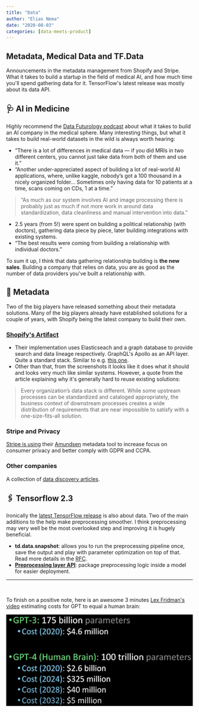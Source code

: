 ```yaml
---
title: "Data"
author: "Elias Nema"
date: "2020-08-03"
categories: [data-meets-product]
---
```


## Metadata, Medical Data and TF.Data

Announcements in the metadata management from Shopify and Stripe. What it takes to build a startup in the field of medical AI, and how much time you'll spend gathering data for it. TensorFlow's latest release was mostly about its data API.

## 🩺 AI in Medicine

Highly recommend the [Data Futurology podcast](https://www.datafuturology.com/podcast/2020/7/14/127-reinventing-prostate-cancer-testing-with-ai-from-development-to-regulation-to-production-with-elliot-smith-ceo-amp-founder) about what it takes to build an AI company in the medical sphere. Many interesting things, but what it takes to build real-world datasets in the wild is always worth hearing:

* “There is a lot of differences in medical data — if you did MRIs in two different centers, you cannot just take data from both of them and use it.”
* “Another under-appreciated aspect of building a lot of real-world AI applications, where, unlike kaggle, nobody’s got a 100 thousand in a nicely organized folder... Sometimes only having data for 10 patients at a time, scans coming on CDs, 1 at a time.”

> “As much as our system involves AI and image processing there is probably just as much if not more work in around data standardization, data cleanliness and manual intervention into data.”

* 2.5 years (from 5!) were spent on building a political relationship (with doctors), gathering data piece by piece, later building integrations with existing systems.
* “The best results were coming from building a relationship with individual doctors.”

To sum it up, I think that data gathering relationship building is **the new sales**. Building a company that relies on data, you are as good as the number of data providers you've built a relationship with.

## 📼 Metadata

Two of the big players have released something about their metadata solutions. Many of the big players already have established solutions for a couple of years, with Shopify being the latest company to build their own.

### [Shopify's Artifact](https://engineering.shopify.com/blogs/engineering/solving-data-discovery-challenges-shopify)

* Their implementation uses Elasticseach and a graph database to provide search and data lineage respectively. GraphQL's Apollo as an API layer. Quite a standard stack. Similar to e.g. [this one](https://lyft.github.io/amundsen/architecture/).
* Other than that, from the screenshots it looks like it does what it should and looks very much like similar systems. However, a quote from the article explaining why it's generally hard to reuse existing solutions:

>Every organization’s data stack is different. While some upstream processes can be standardized and cataloged appropriately, the business context of downstream processes creates a wide distribution of requirements that are near impossible to satisfy with a one-size-fits-all solution.

### Stripe and Privacy

[Stripe is using](https://developer.squareup.com/blog/using-amundsen-to-support-user-privacy-via-metadata-collection-at-square/) their [Amundsen](https://lyft.github.io/amundsen/) metadata tool to increase focus on consumer privacy and better comply with GDPR and CCPA.

### Other companies

A collection of [data discovery articles](https://github.com/eugeneyan/applied-ml).

## 🖇 Tensorflow 2.3

Ironically the [latest TensorFlow release](https://blog.tensorflow.org/2020/07/whats-new-in-tensorflow-2-3.html) is also about data. Two of the main additions to the help make preprocessing smoother. I think preprocessing may very well be the most overlooked step and improving it is hugely beneficial.

* **td.data.snapshot**: allows you to run the preprocessing pipeline once, save the output and play with parameter optimization on top of that. Read more details in the [RFC](https://github.com/tensorflow/community/blob/master/rfcs/20200107-tf-data-snapshot.md).
* **[Preprocessing layer API](https://www.tensorflow.org/api_docs/python/tf/keras/layers/experimental/preprocessing?version=nightly)**: package preprocessing logic inside a model for easier deployment.

---
<br/>

To finish on a positive note, here is an awesome 3 minutes [Lex Fridman's video](https://www.youtube.com/watch?v=kpiY_LemaTc) estimating costs for GPT to equal a human brain:

![gpt costs](2020-08-03.png)
